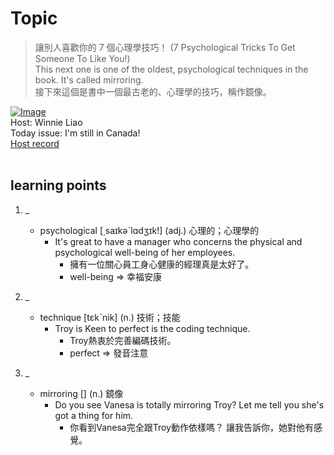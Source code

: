 # Topic

> 讓別人喜歡你的 7 個心理學技巧！ (7 Psychological Tricks To Get Someone To Like You!) <br>
> This next one is one of the oldest, psychological techniques in the book. It's called mirroring. <br>
> 接下來這個是書中一個最古老的、心理學的技巧，稱作鏡像。 <br>

[![Image](https://cdn.voicetube.com/assets/thumbnails/j5uU25JuGUE.jpg)](https://www.youtube.com/embed/j5uU25JuGUE?rel=0&showinfo=0&cc_load_policy=0&controls=1&autoplay=1&iv_load_policy=3&playsinline=1&wmode=transparent&start=260&end=265&enablejsapi=1&origin=https://tw.voicetube.com&widgetid=1)<br>
Host: Winnie Liao
<br>Today issue: I'm still in Canada!
<br>
[Host record](https://cdn.voicetube.com/tmp/everyday_records/callmeboss901/3388.mp3)
<br><br>
## learning points
1. _
	* psychological [͵saɪkəˋlɑdʒɪk!] (adj.) 心理的；心理學的
		- It's great to have a manager who concerns the physical and psychological well-being of her employees.
			+ 擁有一位關心員工身心健康的經理真是太好了。
			+ well-being => 幸福安康

2. _
	* technique [tɛkˋnik] (n.) 技術；技能
		- Troy is Keen to perfect is the coding technique.
			+ Troy熱衷於完善編碼技術。
			+ perfect => 發音注意

3. _
	* mirroring  [] (n.) 鏡像
		- Do you see Vanesa is totally mirroring Troy? Let me tell you she's got a thing for him.
			+ 你看到Vanesa完全跟Troy動作依樣嗎？ 讓我告訴你，她對他有感覺。
